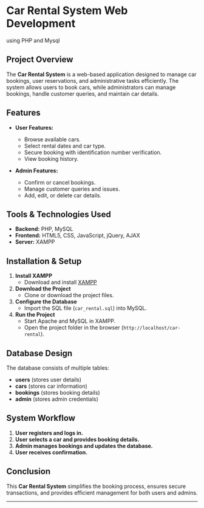 # Car Rental System Web Development
using PHP and Mysql
## Project Overview
The **Car Rental System** is a web-based application designed to manage car bookings, user reservations, and administrative tasks efficiently. The system allows users to book cars, while administrators can manage bookings, handle customer queries, and maintain car details.

## Features
- **User Features:**
  - Browse available cars.
  - Select rental dates and car type.
  - Secure booking with identification number verification.
  - View booking history.

- **Admin Features:**
  - Confirm or cancel bookings.
  - Manage customer queries and issues.
  - Add, edit, or delete car details.

## Tools & Technologies Used
- **Backend:** PHP, MySQL
- **Frontend:** HTML5, CSS, JavaScript, jQuery, AJAX
- **Server:** XAMPP

## Installation & Setup
1. **Install XAMPP**
   - Download and install [XAMPP](https://www.apachefriends.org/)
2. **Download the Project**
   - Clone or download the project files.
3. **Configure the Database**
   - Import the SQL file (`car_rental.sql`) into MySQL.
4. **Run the Project**
   - Start Apache and MySQL in XAMPP.
   - Open the project folder in the browser (`http://localhost/car-rental`).

## Database Design
The database consists of multiple tables:
- **users** (stores user details)
- **cars** (stores car information)
- **bookings** (stores booking details)
- **admin** (stores admin credentials)

## System Workflow
1. **User registers and logs in.**
2. **User selects a car and provides booking details.**
3. **Admin manages bookings and updates the database.**
4. **User receives confirmation.**

## Conclusion
This **Car Rental System** simplifies the booking process, ensures secure transactions, and provides efficient management for both users and admins.

---

